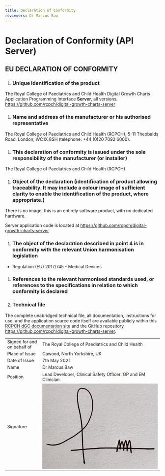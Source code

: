 ```yaml
---
title: Declaration of Conformity
reviewers: Dr Marcus Baw
---
```


# Declaration of Conformity (API Server)

## EU DECLARATION OF CONFORMITY

1. ### Unique identification of the product

The Royal College of Paediatrics and Child Health Digital Growth Charts Application Programming Interface **Server**, all versions. <https://github.com/rcpch/digital-growth-charts-server>

1. ### Name and address of the manufacturer or his authorised representative

The Royal College of Paediatrics and Child Health (RCPCH), 5-11 Theobalds Road, London, WC1X 8SH (telephone: +44 (0)20 7092 6000).

1. ### This declaration of conformity is issued under the sole responsibility of the manufacturer (or installer)

The Royal College of Paediatrics and Child Health (RCPCH)

1. ### Object of the declaration (identification of product allowing traceability. It may include a colour image of sufficient clarity to enable the identification of the product, where appropriate.)

There is no image, this is an entirely software product, with no dedicated hardware.

Server application code is located at <https://github.com/rcpch/digital-growth-charts-server>

1. ### The object of the declaration described in point 4 is in conformity with the relevant Union harmonisation legislation

* Regulation (EU) 2017/745 - Medical Devices

1. ### References to the relevant harmonised standards used, or references to the specifications in relation to which conformity is declared

1. ### Technical file

The complete unabridged technical file, all documentation, instructions for use, and the application source code itself are available publicly within this [RCPCH dGC documentation site](/) and the GitHub repository <https://github.com/rcpch/digital-growth-charts-server>.

|                             |                                                                                 |
| --------------------------- | ------------------------------------------------------------------------------- |
| Signed for and on behalf of | The Royal College of Paediatrics and Child Health                               |
| Place of Issue              | Cawood, North Yorkshire, UK                                                     |
| Date of Issue               | 7th May 2021                                                                    |
| Name                        | Dr Marcus Baw                                                                   |
| Position                    | Lead Developer, Clinical Safety Officer, GP and EM Clinician.                   |
| Signature                   | ![doc-signature](../../_assets/_images/marcus-signature-only-used-for-docs.jpg) |
